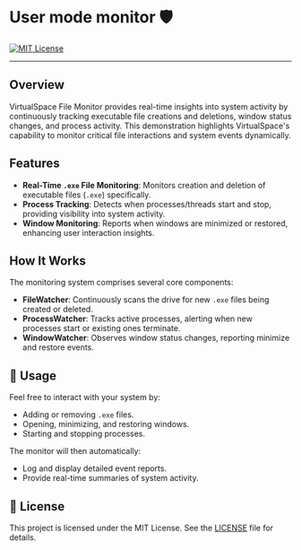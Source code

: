 # User mode monitor 🛡️

[![MIT License](https://img.shields.io/badge/License-MIT-yellow.svg)](LICENSE)

---

## Overview

VirtualSpace File Monitor provides real-time insights into system activity by continuously tracking executable file creations and deletions, window status changes, and process activity. This demonstration highlights VirtualSpace's capability to monitor critical file interactions and system events dynamically.

## Features

* **Real-Time `.exe` File Monitoring**: Monitors creation and deletion of executable files (`.exe`) specifically.
* **Process Tracking**: Detects when processes/threads start and stop, providing visibility into system activity.
* **Window Monitoring**: Reports when windows are minimized or restored, enhancing user interaction insights.

## How It Works

The monitoring system comprises several core components:

* **FileWatcher**: Continuously scans the drive for new `.exe` files being created or deleted.
* **ProcessWatcher**: Tracks active processes, alerting when new processes start or existing ones terminate.
* **WindowWatcher**: Observes window status changes, reporting minimize and restore events.

## 🧪 Usage

Feel free to interact with your system by:

* Adding or removing `.exe` files.
* Opening, minimizing, and restoring windows.
* Starting and stopping processes.

The monitor will then automatically:

* Log and display detailed event reports.
* Provide real-time summaries of system activity.

## 📜 License

This project is licensed under the MIT License. See the [LICENSE](LICENSE) file for details.
